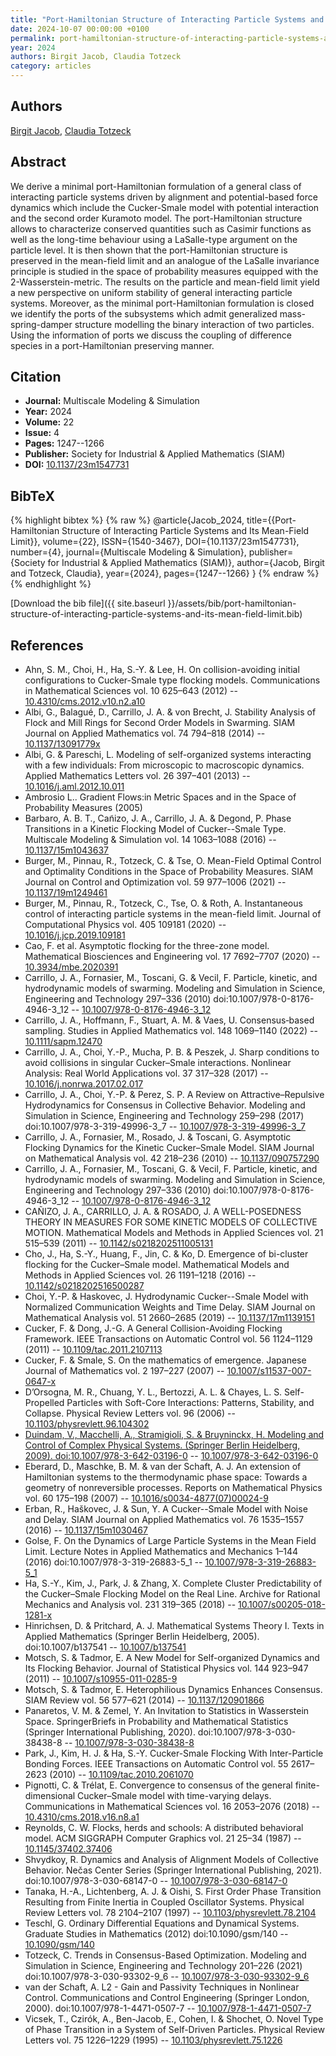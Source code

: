 ```yaml
---
title: "Port-Hamiltonian Structure of Interacting Particle Systems and Its Mean-Field Limit"
date: 2024-10-07 00:00:00 +0100
permalink: port-hamiltonian-structure-of-interacting-particle-systems-and-its-mean-field-limit
year: 2024
authors: Birgit Jacob, Claudia Totzeck
category: articles
---
```

 
## Authors
[Birgit Jacob](authors/birgit-jacob), [Claudia Totzeck](authors/claudia-totzeck)
 
## Abstract
We derive a minimal port-Hamiltonian formulation of a general class of interacting particle systems driven by alignment and potential-based force dynamics which include the Cucker-Smale model with potential interaction and the second order Kuramoto model. The port-Hamiltonian structure allows to characterize conserved quantities such as Casimir functions as well as the long-time behaviour using a LaSalle-type argument on the particle level. It is then shown that the port-Hamiltonian structure is preserved in the mean-field limit and an analogue of the LaSalle invariance principle is studied in the space of probability measures equipped with the 2-Wasserstein-metric. The results on the particle and mean-field limit yield a new perspective on uniform stability of general interacting particle systems. Moreover, as the minimal port-Hamiltonian formulation is closed we identify the ports of the subsystems which admit generalized mass-spring-damper structure modelling the binary interaction of two particles. Using the information of ports we discuss the coupling of difference species in a port-Hamiltonian preserving manner.
 
## Citation
- **Journal:** Multiscale Modeling &amp; Simulation
- **Year:** 2024
- **Volume:** 22
- **Issue:** 4
- **Pages:** 1247--1266
- **Publisher:** Society for Industrial & Applied Mathematics (SIAM)
- **DOI:** [10.1137/23m1547731](https://doi.org/10.1137/23m1547731)
 
## BibTeX
{% highlight bibtex %}
{% raw %}
@article{Jacob_2024,
  title={{Port-Hamiltonian Structure of Interacting Particle Systems and Its Mean-Field Limit}},
  volume={22},
  ISSN={1540-3467},
  DOI={10.1137/23m1547731},
  number={4},
  journal={Multiscale Modeling &amp; Simulation},
  publisher={Society for Industrial & Applied Mathematics (SIAM)},
  author={Jacob, Birgit and Totzeck, Claudia},
  year={2024},
  pages={1247--1266}
}
{% endraw %}
{% endhighlight %}
 
[Download the bib file]({{ site.baseurl }}/assets/bib/port-hamiltonian-structure-of-interacting-particle-systems-and-its-mean-field-limit.bib)
 
## References
- Ahn, S. M., Choi, H., Ha, S.-Y. & Lee, H. On collision-avoiding initial configurations to Cucker-Smale type flocking models. Communications in Mathematical Sciences vol. 10 625–643 (2012) -- [10.4310/cms.2012.v10.n2.a10](https://doi.org/10.4310/cms.2012.v10.n2.a10)
- Albi, G., Balagué, D., Carrillo, J. A. & von Brecht, J. Stability Analysis of Flock and Mill Rings for Second Order Models in Swarming. SIAM Journal on Applied Mathematics vol. 74 794–818 (2014) -- [10.1137/13091779x](https://doi.org/10.1137/13091779x)
- Albi, G. & Pareschi, L. Modeling of self-organized systems interacting with a few individuals: From microscopic to macroscopic dynamics. Applied Mathematics Letters vol. 26 397–401 (2013) -- [10.1016/j.aml.2012.10.011](https://doi.org/10.1016/j.aml.2012.10.011)
- Ambrosio L.. Gradient Flows:in Metric Spaces and in the Space of Probability Measures (2005)
- Barbaro, A. B. T., Can͂izo, J. A., Carrillo, J. A. & Degond, P. Phase Transitions in a Kinetic Flocking Model of Cucker--Smale Type. Multiscale Modeling &amp; Simulation vol. 14 1063–1088 (2016) -- [10.1137/15m1043637](https://doi.org/10.1137/15m1043637)
- Burger, M., Pinnau, R., Totzeck, C. & Tse, O. Mean-Field Optimal Control and Optimality Conditions in the Space of Probability Measures. SIAM Journal on Control and Optimization vol. 59 977–1006 (2021) -- [10.1137/19m1249461](https://doi.org/10.1137/19m1249461)
- Burger, M., Pinnau, R., Totzeck, C., Tse, O. & Roth, A. Instantaneous control of interacting particle systems in the mean-field limit. Journal of Computational Physics vol. 405 109181 (2020) -- [10.1016/j.jcp.2019.109181](https://doi.org/10.1016/j.jcp.2019.109181)
- Cao, F. et al. Asymptotic flocking for the three-zone model. Mathematical Biosciences and Engineering vol. 17 7692–7707 (2020) -- [10.3934/mbe.2020391](https://doi.org/10.3934/mbe.2020391)
- Carrillo, J. A., Fornasier, M., Toscani, G. & Vecil, F. Particle, kinetic, and hydrodynamic models of swarming. Modeling and Simulation in Science, Engineering and Technology 297–336 (2010) doi:10.1007/978-0-8176-4946-3_12 -- [10.1007/978-0-8176-4946-3_12](https://doi.org/10.1007/978-0-8176-4946-3_12)
- Carrillo, J. A., Hoffmann, F., Stuart, A. M. & Vaes, U. Consensus‐based sampling. Studies in Applied Mathematics vol. 148 1069–1140 (2022) -- [10.1111/sapm.12470](https://doi.org/10.1111/sapm.12470)
- Carrillo, J. A., Choi, Y.-P., Mucha, P. B. & Peszek, J. Sharp conditions to avoid collisions in singular Cucker–Smale interactions. Nonlinear Analysis: Real World Applications vol. 37 317–328 (2017) -- [10.1016/j.nonrwa.2017.02.017](https://doi.org/10.1016/j.nonrwa.2017.02.017)
- Carrillo, J. A., Choi, Y.-P. & Perez, S. P. A Review on Attractive–Repulsive Hydrodynamics for Consensus in Collective Behavior. Modeling and Simulation in Science, Engineering and Technology 259–298 (2017) doi:10.1007/978-3-319-49996-3_7 -- [10.1007/978-3-319-49996-3_7](https://doi.org/10.1007/978-3-319-49996-3_7)
- Carrillo, J. A., Fornasier, M., Rosado, J. & Toscani, G. Asymptotic Flocking Dynamics for the Kinetic Cucker–Smale Model. SIAM Journal on Mathematical Analysis vol. 42 218–236 (2010) -- [10.1137/090757290](https://doi.org/10.1137/090757290)
- Carrillo, J. A., Fornasier, M., Toscani, G. & Vecil, F. Particle, kinetic, and hydrodynamic models of swarming. Modeling and Simulation in Science, Engineering and Technology 297–336 (2010) doi:10.1007/978-0-8176-4946-3_12 -- [10.1007/978-0-8176-4946-3_12](https://doi.org/10.1007/978-0-8176-4946-3_12)
- CAÑIZO, J. A., CARRILLO, J. A. & ROSADO, J. A WELL-POSEDNESS THEORY IN MEASURES FOR SOME KINETIC MODELS OF COLLECTIVE MOTION. Mathematical Models and Methods in Applied Sciences vol. 21 515–539 (2011) -- [10.1142/s0218202511005131](https://doi.org/10.1142/s0218202511005131)
- Cho, J., Ha, S.-Y., Huang, F., Jin, C. & Ko, D. Emergence of bi-cluster flocking for the Cucker–Smale model. Mathematical Models and Methods in Applied Sciences vol. 26 1191–1218 (2016) -- [10.1142/s0218202516500287](https://doi.org/10.1142/s0218202516500287)
- Choi, Y.-P. & Haskovec, J. Hydrodynamic Cucker--Smale Model with Normalized Communication Weights and Time Delay. SIAM Journal on Mathematical Analysis vol. 51 2660–2685 (2019) -- [10.1137/17m1139151](https://doi.org/10.1137/17m1139151)
- Cucker, F. & Dong, J.-G. A General Collision-Avoiding Flocking Framework. IEEE Transactions on Automatic Control vol. 56 1124–1129 (2011) -- [10.1109/tac.2011.2107113](https://doi.org/10.1109/tac.2011.2107113)
- Cucker, F. & Smale, S. On the mathematics of emergence. Japanese Journal of Mathematics vol. 2 197–227 (2007) -- [10.1007/s11537-007-0647-x](https://doi.org/10.1007/s11537-007-0647-x)
- D’Orsogna, M. R., Chuang, Y. L., Bertozzi, A. L. & Chayes, L. S. Self-Propelled Particles with Soft-Core Interactions: Patterns, Stability, and Collapse. Physical Review Letters vol. 96 (2006) -- [10.1103/physrevlett.96.104302](https://doi.org/10.1103/physrevlett.96.104302)
- [Duindam, V., Macchelli, A., Stramigioli, S. & Bruyninckx, H. Modeling and Control of Complex Physical Systems. (Springer Berlin Heidelberg, 2009). doi:10.1007/978-3-642-03196-0](modeling-and-control-of-complex-physical-systems) -- [10.1007/978-3-642-03196-0](https://doi.org/10.1007/978-3-642-03196-0)
- Eberard, D., Maschke, B. M. & van der Schaft, A. J. An extension of Hamiltonian systems to the thermodynamic phase space: Towards a geometry of nonreversible processes. Reports on Mathematical Physics vol. 60 175–198 (2007) -- [10.1016/s0034-4877(07)00024-9](https://doi.org/10.1016/s0034-4877(07)00024-9)
- Erban, R., Haškovec, J. & Sun, Y. A Cucker--Smale Model with Noise and Delay. SIAM Journal on Applied Mathematics vol. 76 1535–1557 (2016) -- [10.1137/15m1030467](https://doi.org/10.1137/15m1030467)
- Golse, F. On the Dynamics of Large Particle Systems in the Mean Field Limit. Lecture Notes in Applied Mathematics and Mechanics 1–144 (2016) doi:10.1007/978-3-319-26883-5_1 -- [10.1007/978-3-319-26883-5_1](https://doi.org/10.1007/978-3-319-26883-5_1)
- Ha, S.-Y., Kim, J., Park, J. & Zhang, X. Complete Cluster Predictability of the Cucker–Smale Flocking Model on the Real Line. Archive for Rational Mechanics and Analysis vol. 231 319–365 (2018) -- [10.1007/s00205-018-1281-x](https://doi.org/10.1007/s00205-018-1281-x)
- Hinrichsen, D. & Pritchard, A. J. Mathematical Systems Theory I. Texts in Applied Mathematics (Springer Berlin Heidelberg, 2005). doi:10.1007/b137541 -- [10.1007/b137541](https://doi.org/10.1007/b137541)
- Motsch, S. & Tadmor, E. A New Model for Self-organized Dynamics and Its Flocking Behavior. Journal of Statistical Physics vol. 144 923–947 (2011) -- [10.1007/s10955-011-0285-9](https://doi.org/10.1007/s10955-011-0285-9)
- Motsch, S. & Tadmor, E. Heterophilious Dynamics Enhances Consensus. SIAM Review vol. 56 577–621 (2014) -- [10.1137/120901866](https://doi.org/10.1137/120901866)
- Panaretos, V. M. & Zemel, Y. An Invitation to Statistics in Wasserstein Space. SpringerBriefs in Probability and Mathematical Statistics (Springer International Publishing, 2020). doi:10.1007/978-3-030-38438-8 -- [10.1007/978-3-030-38438-8](https://doi.org/10.1007/978-3-030-38438-8)
- Park, J., Kim, H. J. & Ha, S.-Y. Cucker-Smale Flocking With Inter-Particle Bonding Forces. IEEE Transactions on Automatic Control vol. 55 2617–2623 (2010) -- [10.1109/tac.2010.2061070](https://doi.org/10.1109/tac.2010.2061070)
- Pignotti, C. & Trélat, E. Convergence to consensus of the general finite-dimensional Cucker–Smale model with time-varying delays. Communications in Mathematical Sciences vol. 16 2053–2076 (2018) -- [10.4310/cms.2018.v16.n8.a1](https://doi.org/10.4310/cms.2018.v16.n8.a1)
- Reynolds, C. W. Flocks, herds and schools: A distributed behavioral model. ACM SIGGRAPH Computer Graphics vol. 21 25–34 (1987) -- [10.1145/37402.37406](https://doi.org/10.1145/37402.37406)
- Shvydkoy, R. Dynamics and Analysis of Alignment Models of Collective Behavior. Nečas Center Series (Springer International Publishing, 2021). doi:10.1007/978-3-030-68147-0 -- [10.1007/978-3-030-68147-0](https://doi.org/10.1007/978-3-030-68147-0)
- Tanaka, H.-A., Lichtenberg, A. J. & Oishi, S. First Order Phase Transition Resulting from Finite Inertia in Coupled Oscillator Systems. Physical Review Letters vol. 78 2104–2107 (1997) -- [10.1103/physrevlett.78.2104](https://doi.org/10.1103/physrevlett.78.2104)
- Teschl, G. Ordinary Differential Equations and Dynamical Systems. Graduate Studies in Mathematics (2012) doi:10.1090/gsm/140 -- [10.1090/gsm/140](https://doi.org/10.1090/gsm/140)
- Totzeck, C. Trends in Consensus-Based Optimization. Modeling and Simulation in Science, Engineering and Technology 201–226 (2021) doi:10.1007/978-3-030-93302-9_6 -- [10.1007/978-3-030-93302-9_6](https://doi.org/10.1007/978-3-030-93302-9_6)
- van der Schaft, A. L2 - Gain and Passivity Techniques in Nonlinear Control. Communications and Control Engineering (Springer London, 2000). doi:10.1007/978-1-4471-0507-7 -- [10.1007/978-1-4471-0507-7](https://doi.org/10.1007/978-1-4471-0507-7)
- Vicsek, T., Czirók, A., Ben-Jacob, E., Cohen, I. & Shochet, O. Novel Type of Phase Transition in a System of Self-Driven Particles. Physical Review Letters vol. 75 1226–1229 (1995) -- [10.1103/physrevlett.75.1226](https://doi.org/10.1103/physrevlett.75.1226)

